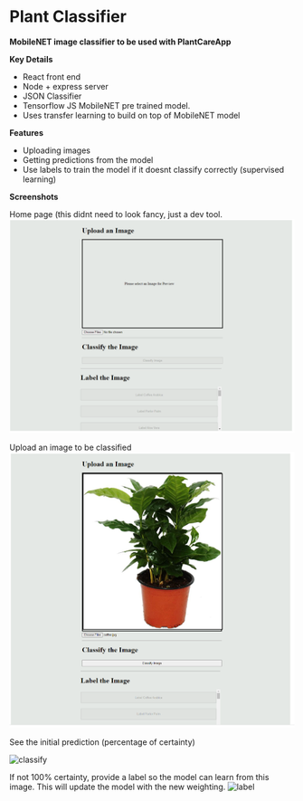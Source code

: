 # Plant Classifier

**MobileNET image classifier to be used with PlantCareApp**

**Key Details**
- React front end
- Node + express server
- JSON Classifier
- Tensorflow JS MobileNET pre trained model.
- Uses transfer learning to build on top of MobileNET model

**Features**
- Uploading images
- Getting predictions from the model
- Use labels to train the model if it doesnt classify correctly (supervised learning)

**Screenshots**

Home page (this didnt need to look fancy, just a dev tool.
![home](https://github.com/Bailym/PlantClassifier/blob/master/images/Home.png?raw=true)

Upload an image to be classified
![image](https://github.com/Bailym/PlantClassifier/blob/master/images/Upload.png?raw=true)

See the initial prediction (percentage of certainty)

![classify](https://user-images.githubusercontent.com/44368942/176790193-aacad5ee-875e-4f6e-87be-d8ad0e7b3d68.png)

If not 100% certainty, provide a label so the model can learn from this image. This will update the model with the new weighting.
![label](https://user-images.githubusercontent.com/44368942/176790285-1fb2ceac-8d21-4855-b593-edb108b075ce.png)
